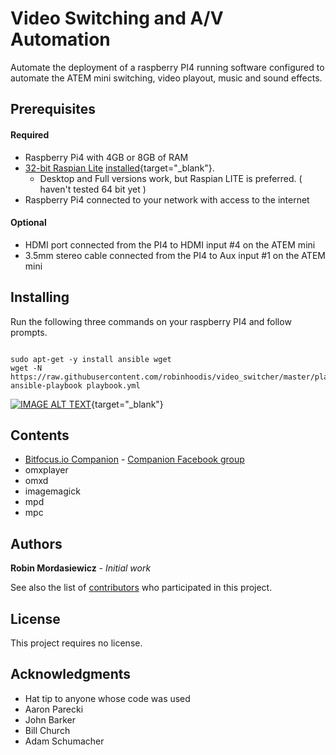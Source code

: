 # Video Switching and A/V Automation

Automate the deployment of a raspberry PI4 running software configured to automate the ATEM mini switching, video playout, music and sound effects.  

## Prerequisites

#### Required

* Raspberry Pi4 with 4GB or 8GB of RAM
* [32-bit Raspian Lite](https://downloads.raspberrypi.org/raspios_lite_armhf_latest) [installed](https://www.raspberrypi.org/documentation/installation/installing-images/README.md){target="_blank"}.
  * Desktop and Full versions work, but Raspian LITE is preferred. ( haven't tested 64 bit yet )
* Raspberry Pi4 connected to your network with access to the internet

#### Optional

* HDMI port connected from the PI4 to HDMI input #4 on the ATEM mini
* 3.5mm stereo cable connected from the PI4 to Aux input #1 on the ATEM mini

## Installing

Run the following three commands on your raspberry PI4 and follow prompts.
 
```console

sudo apt-get -y install ansible wget
wget -N https://raw.githubusercontent.com/robinhoodis/video_switcher/master/playbook.yml
ansible-playbook playbook.yml  

```

[![IMAGE ALT TEXT](http://img.youtube.com/vi/ZMYQ-EMctgc/maxresdefault.jpg)](http://www.youtube.com/watch?v=ZMYQ-EMctgc "ATEM mini motion graphics"){target="_blank"} 

## Contents

* [Bitfocus.io Companion](https://bitfocus.io/) - [Companion Facebook group](https://www.facebook.com/groups/2047850215433318/)
* omxplayer
* omxd
* imagemagick
* mpd
* mpc

## Authors

**Robin Mordasiewicz** - *Initial work*

See also the list of [contributors](https://github.com/robinhoodis/video_switcher/contributors) who participated in this project.

## License

This project requires no license.

## Acknowledgments

* Hat tip to anyone whose code was used
* Aaron Parecki
* John Barker
* Bill Church
* Adam Schumacher

<script src="https://utteranc.es/client.js" repo="robinhoodis/video_switcher" issue-term="pathname" theme="github-light" crossorigin="anonymous" async></script>
